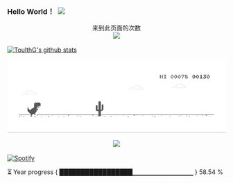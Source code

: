 ### Hello World！ &nbsp;<img src="https://github.com/TheDudeThatCode/TheDudeThatCode/blob/master/Assets/Earth.gif" width="23px">
<p align="center"> 
  来到此页面的次数<br>
  <img src="https://profile-counter.glitch.me/ToulthG/count.svg" />
</p>


[![ToulthG's github stats](https://github-readme-stats.vercel.app/api?username=ToulthG&show_icons=true&theme=dracula)](https://github.com/anuraghazra/github-readme-stats)

<!--
**ToulthG/ToulthG** is a ✨ _special_ ✨ repository because its `README.md` (this file) appears on your GitHub profile.
Here are some ideas to get you started:
- 🔭 I’m currently working on ...
- 🌱 I’m currently learning ...
- 👯 I’m looking to collaborate on ...
- 🤔 I’m looking for help with ...
- 💬 Ask me about ...
- 📫 How to reach me: ...
- 😄 Pronouns: ...
- ⚡ Fun fact: ...
-->
![Dino](https://raw.githubusercontent.com/praveenscience/praveenscience/master/dino.gif)

<div align="center">
    <img src="https://raw.githubusercontent.com/omidnikrah/profile-activity-generator/master/demo.png" />
</div>

[![Spotify](https://novatorem.vercel.app/api/spotify-playing)](https://open.spotify.com/user/FengirkG)<br>

⏳ Year progress { █████████████████▁▁▁▁▁▁▁▁▁▁▁▁▁ } 58.54 %
